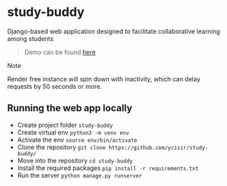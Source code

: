 # study-buddy

 Django-based web application designed to facilitate collaborative learning among students

<blockquote>
  Demo can be found <a href="https://study-buddy-tm48.onrender.com/">here</a>
</blockquote>

> [!NOTE]  
> Render free instance will spin down with inactivity, which can delay requests by 50 seconds or more.

## Running the web app locally
+ Create project folder `study-buddy`
+ Create virtual env `python3 -m venv env`
+ Activate the env `source env/bin/activate`
+ Clone the repository `git clone https://github.com/ycisir/study-buddy/`
+ Move into the repository `cd study-buddy`
+ Install the required packages `pip install -r requirements.txt`
+ Run the server `python manage.py runserver`
